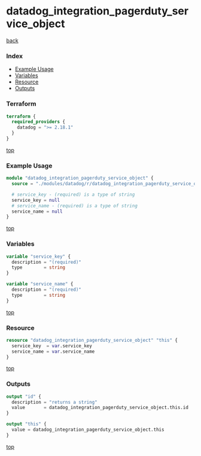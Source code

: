# datadog_integration_pagerduty_service_object

[back](../datadog.md)

### Index

- [Example Usage](#example-usage)
- [Variables](#variables)
- [Resource](#resource)
- [Outputs](#outputs)

### Terraform

```terraform
terraform {
  required_providers {
    datadog = ">= 2.18.1"
  }
}
```

[top](#index)

### Example Usage

```terraform
module "datadog_integration_pagerduty_service_object" {
  source = "./modules/datadog/r/datadog_integration_pagerduty_service_object"

  # service_key - (required) is a type of string
  service_key = null
  # service_name - (required) is a type of string
  service_name = null
}
```

[top](#index)

### Variables

```terraform
variable "service_key" {
  description = "(required)"
  type        = string
}

variable "service_name" {
  description = "(required)"
  type        = string
}
```

[top](#index)

### Resource

```terraform
resource "datadog_integration_pagerduty_service_object" "this" {
  service_key  = var.service_key
  service_name = var.service_name
}
```

[top](#index)

### Outputs

```terraform
output "id" {
  description = "returns a string"
  value       = datadog_integration_pagerduty_service_object.this.id
}

output "this" {
  value = datadog_integration_pagerduty_service_object.this
}
```

[top](#index)